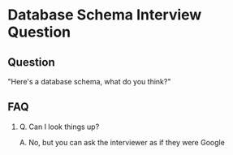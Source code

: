 # Database Schema Interview Question

## Question

"Here's a database schema, what do you think?"

## FAQ

1. Q. Can I look things up?

   A. No, but you can ask the interviewer as if they were Google
